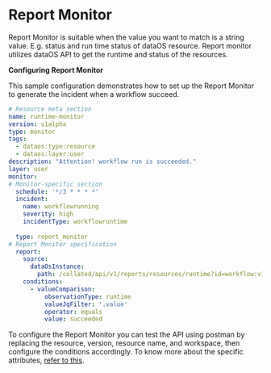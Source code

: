 # Report Monitor

Report Monitor is suitable when the value you want to match is a string value. E.g. status and run time status of dataOS resource. Report monitor utilizes dataOS API to get the runtime and status of the resources.

**Configuring Report Monitor**

This sample configuration demonstrates how to set up the Report Monitor to generate the incident when a workflow succeed. 

``` yaml
# Resource meta section
name: runtime-monitor
version: v1alpha
type: monitor
tags:
  - dataos:type:resource
  - dataos:layer:user
description: "Attention! workflow run is succeeded."
layer: user
monitor:
# Monitor-specific section
  schedule: '*/3 * * * *'
  incident:
    name: workflowrunning
    severity: high
    incidentType: workflowruntime
    
  type: report_monitor
# Report Monitor specification
  report:
    source:
      dataOsInstance:
        path: /collated/api/v1/reports/resources/runtime?id=workflow:v1:scan-data-product-test:public
    conditions:
      - valueComparison:
          observationType: runtime
          valueJqFilter: '.value'
          operator: equals
          value: succeeded
```

To configure the Report Monitor you can test the API using postman by replacing the resource, version, resource name, and workspace, then configure the conditions accordingly. To know more about the specific attributes, [refer to this](/resources/monitor/configurations/).